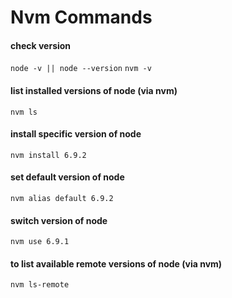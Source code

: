 


# Nvm Commands

#### check version
`node -v || node --version`
`nvm -v`

#### list installed versions of node (via nvm)
`nvm ls`

#### install specific version of node
`nvm install 6.9.2`

#### set default version of node
`nvm alias default 6.9.2`

#### switch version of node
`nvm use 6.9.1`

#### to list available remote versions of node (via nvm)
`nvm ls-remote`